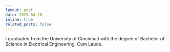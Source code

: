 ```yaml
---
layout: post
date: 2023-04-28
inline: true
related_posts: false
---
```


I graduated from the University of Cincinnati with the degree of Bachelor of Science in Electrical Engineering, Cum Laude.
